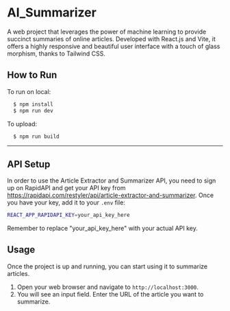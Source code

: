 
# AI_Summarizer

A web project that leverages the power of machine learning to provide succinct summaries of online articles. Developed with React.js and Vite, it offers a highly responsive and beautiful user interface with a touch of glass morphism, thanks to Tailwind CSS.

## How to Run

To run on local:

```bash
  $ npm install 
  $ npm run dev
```
To upload:

```bash
  $ npm run build 
```

---

## API Setup

In order to use the Article Extractor and Summarizer API, you need to sign up on RapidAPI and get your API key from https://rapidapi.com/restyler/api/article-extractor-and-summarizer. Once you have your key, add it to your `.env` file:

```bash
REACT_APP_RAPIDAPI_KEY=your_api_key_here
```

Remember to replace "your_api_key_here" with your actual API key.

## Usage

Once the project is up and running, you can start using it to summarize articles. 

1. Open your web browser and navigate to `http://localhost:3000`.
2. You will see an input field. Enter the URL of the article you want to summarize.
